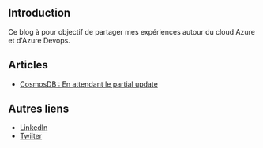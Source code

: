 ## Introduction

Ce blog à pour objectif de partager mes expériences autour du cloud Azure et d'Azure Devops.

## Articles

- [CosmosDB : En attendant le partial update](docs/cosmosdb.waiting_partialupdate.md)

## Autres liens

- [LinkedIn](https://www.linkedin.com/in/philippe-morisseau-8ab83216b/)
- [Twiiter](https://twitter.com/morisseauphi)